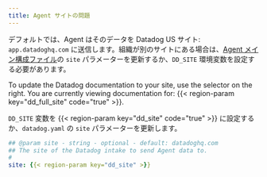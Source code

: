 ```yaml
---
title: Agent サイトの問題
---
```


デフォルトでは、Agent はそのデータを Datadog US サイト: `app.datadoghq.com` に送信します。組織が別のサイトにある場合は、[Agent メイン構成ファイル][1]の `site` パラメーターを更新するか、`DD_SITE` 環境変数を設定する必要があります。

To update the Datadog documentation to your site, use the selector on the right. You are currently viewing documentation for: {{< region-param key="dd_full_site" code="true" >}}.

`DD_SITE` 変数を {{< region-param key="dd_site" code="true" >}} に設定するか、`datadog.yaml` の `site` パラメーターを更新します。

```yaml
## @param site - string - optional - default: datadoghq.com
## The site of the Datadog intake to send Agent data to.
#
site: {{< region-param key="dd_site" >}}
```


[1]: /ja/agent/configuration/agent-configuration-files/#agent-main-configuration-file